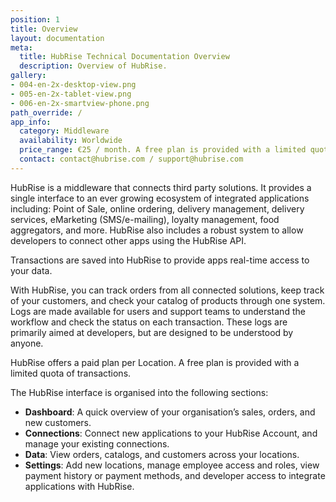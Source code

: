 ```yaml
---
position: 1
title: Overview
layout: documentation
meta:
  title: HubRise Technical Documentation Overview
  description: Overview of HubRise.  
gallery:
- 004-en-2x-desktop-view.png
- 005-en-2x-tablet-view.png
- 006-en-2x-smartview-phone.png
path_override: /
app_info:
  category: Middleware
  availability: Worldwide
  price_range: €25 / month. A free plan is provided with a limited quota of transactions.
  contact: contact@hubrise.com / support@hubrise.com
---
```


HubRise is a middleware that connects third party solutions. It provides a single interface to an ever growing ecosystem of integrated applications including: Point of Sale, online ordering, delivery management, delivery services, eMarketing (SMS/e-mailing), loyalty management, food aggregators, and more. HubRise also includes a robust system to allow developers to connect other apps using the <Link to="/developers/api/">HubRise API</Link>.

Transactions are saved into HubRise to provide apps real-time access to your data.

With HubRise, you can track orders from all connected solutions, keep track of your customers, and check your catalog of products through one system.
Logs are made available for users and support teams to understand the workflow and check the status on each transaction. These logs are primarily aimed at developers, but are designed to be understood by anyone.

HubRise offers a paid plan per Location. A free plan is provided with a limited quota of transactions. 

The HubRise interface is organised into the following sections:

- **Dashboard**: A quick overview of your organisation’s sales, orders, and new customers.
- **Connections**: Connect new applications to your HubRise Account, and manage your existing connections.
- **Data**: View orders, catalogs, and customers across your locations.
- **Settings**: Add new locations, manage employee access and roles, view payment history or payment methods, and developer access to integrate applications with HubRise.
